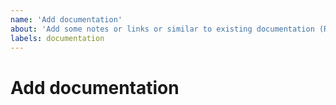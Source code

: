 ```yaml
---
name: 'Add documentation'
about: 'Add some notes or links or similar to existing documentation (README, Wiki, ...)'
labels: documentation
---
```

# Add documentation

